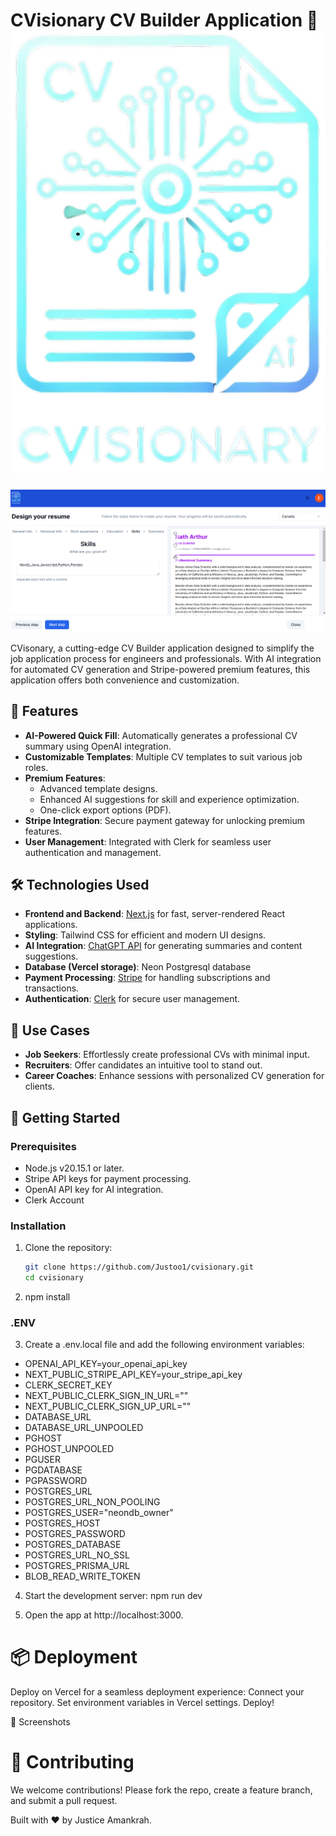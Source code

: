 # CVisionary CV Builder Application 🚀 ![LOGO](public/assets/images/logo.png)

![CV Editor Page](image.png)

CVisonary, a cutting-edge CV Builder application designed to simplify the job application process for engineers and professionals. With AI integration for automated CV generation and Stripe-powered premium features, this application offers both convenience and customization.

## 🌟 Features

- **AI-Powered Quick Fill**: Automatically generates a professional CV summary using OpenAI integration.
- **Customizable Templates**: Multiple CV templates to suit various job roles.
- **Premium Features**:
  - Advanced template designs.
  - Enhanced AI suggestions for skill and experience optimization.
  - One-click export options (PDF).
- **Stripe Integration**: Secure payment gateway for unlocking premium features.
- **User Management**: Integrated with Clerk for seamless user authentication and management.

## 🛠️ Technologies Used

- **Frontend and Backend**: [Next.js](https://nextjs.org/) for fast, server-rendered React applications.
- **Styling**: Tailwind CSS for efficient and modern UI designs.
- **AI Integration**: [ChatGPT API](https://openai.com/api/) for generating summaries and content suggestions.
- **Database (Vercel storage)**: Neon Postgresql database
- **Payment Processing**: [Stripe](https://stripe.com/) for handling subscriptions and transactions.
- **Authentication**: [Clerk](https://clerk.dev/) for secure user management.

## 🎯 Use Cases

- **Job Seekers**: Effortlessly create professional CVs with minimal input.
- **Recruiters**: Offer candidates an intuitive tool to stand out.
- **Career Coaches**: Enhance sessions with personalized CV generation for clients.

## 🚀 Getting Started

### Prerequisites

- Node.js v20.15.1 or later.
- Stripe API keys for payment processing.
- OpenAI API key for AI integration.
- Clerk Account

### Installation

1. Clone the repository:

   ```bash
   git clone https://github.com/Justoo1/cvisionary.git
   cd cvisionary

   ```

2. npm install

### .ENV

3. Create a .env.local file and add the following environment variables:

- OPENAI_API_KEY=your_openai_api_key
- NEXT_PUBLIC_STRIPE_API_KEY=your_stripe_api_key
- CLERK_SECRET_KEY
- NEXT_PUBLIC_CLERK_SIGN_IN_URL=""
- NEXT_PUBLIC_CLERK_SIGN_UP_URL=""
- DATABASE_URL
- DATABASE_URL_UNPOOLED
- PGHOST
- PGHOST_UNPOOLED
- PGUSER
- PGDATABASE
- PGPASSWORD
- POSTGRES_URL
- POSTGRES_URL_NON_POOLING
- POSTGRES_USER="neondb_owner"
- POSTGRES_HOST
- POSTGRES_PASSWORD
- POSTGRES_DATABASE
- POSTGRES_URL_NO_SSL
- POSTGRES_PRISMA_URL
- BLOB_READ_WRITE_TOKEN

4. Start the development server:
   npm run dev

5. Open the app at http://localhost:3000.

# 📦 Deployment

Deploy on Vercel for a seamless deployment experience:
Connect your repository.
Set environment variables in Vercel settings.
Deploy!

📸 Screenshots

# 🤝 Contributing

We welcome contributions! Please fork the repo, create a feature branch, and submit a pull request.

Built with ❤️ by Justice Amankrah.
